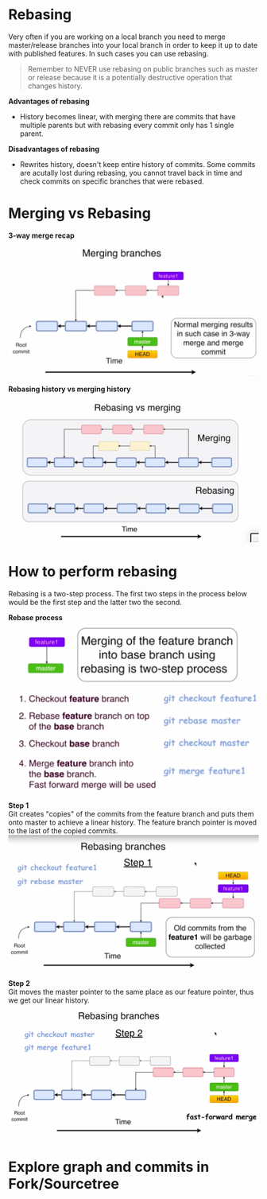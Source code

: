 # Rebasing
Very often if you are working on a local branch you need to merge master/release branches into your local branch in order to keep it up to date with published features. In such cases you can use rebasing.

> Remember to NEVER use rebasing on public branches such as master or release because it is a potentially destructive operation that changes history.

**Advantages of rebasing**  
* History becomes linear, with merging there are commits that have multiple parents but with rebasing every commit only has 1 single parent.

**Disadvantages of rebasing**  
* Rewrites history, doesn't keep entire history of commits. Some commits are acutally lost during rebasing, you cannot travel back in time and check commits on specific branches that were rebased.

# Merging vs Rebasing

**3-way merge recap**  
![Image not found](https://github.com/jacobhal/git-course/blob/master/14_rebasing/3-way-merge.png "3-way merge")

**Rebasing history vs merging history**  
![Image not found](https://github.com/jacobhal/git-course/blob/master/14_rebasing/rebase-vs-merge.png "Rebase vs merge")

# How to perform rebasing
Rebasing is a two-step process. The first two steps in the process below would be the first step and the latter two the second.

**Rebase process**  
![Image not found](https://github.com/jacobhal/git-course/blob/master/14_rebasing/rebase-process.png "Rebase process")

**Step 1**  
Git creates "copies" of the commits from the feature branch and puts them onto master to achieve a linear history. The feature branch pointer is moved to the last of the copied commits.
![Image not found](https://github.com/jacobhal/git-course/blob/master/14_rebasing/step-1-rebase.png "Rebase step 1")

**Step 2**  
Git moves the master pointer to the same place as our feature pointer, thus we get our linear history.
![Image not found](https://github.com/jacobhal/git-course/blob/master/14_rebasing/step-2-rebase.png "Rebase step 2")  

# Explore graph and commits in Fork/Sourcetree